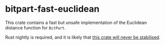 # bitpart-fast-euclidean

This crate contains a fast but unsafe implementation of the Euclidean distance function for `BitPart`.

Rust nightly is required, and it is likely that [this crate will never be stabilised](https://doc.rust-lang.org/core/intrinsics/fn.fadd_fast.html).
